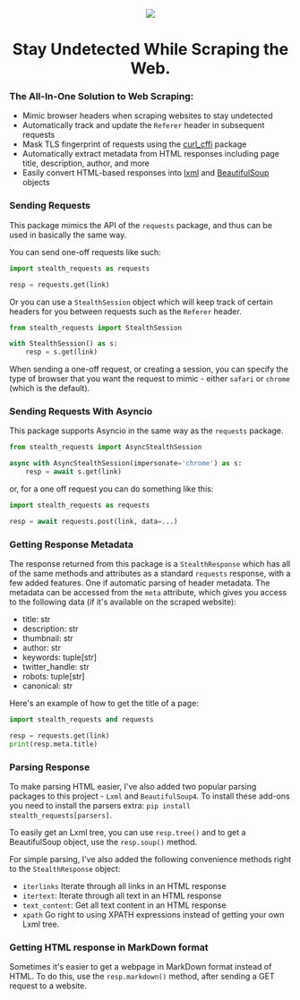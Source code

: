<p align="center">
    <img src="https://github.com/jpjacobpadilla/Stealth-Requests/blob/0572cdf58d141239e945a1562490b1d00054379c/logo.png?raw=true">
</p>

<h1 align="center">Stay Undetected While Scraping the Web.</h1>

### The All-In-One Solution to Web Scraping:
- Mimic browser headers when scraping websites to stay undetected
- Automatically track and update the `Referer` header in subsequent requests
- Mask TLS fingerprint of requests using the [curl_cffi](https://curl-cffi.readthedocs.io/en/latest/) package
- Automatically extract metadata from HTML responses including page title, description, author, and more
- Easily convert HTML-based responses into [lxml](https://lxml.de/apidoc/lxml.html) and [BeautifulSoup](https://beautiful-soup-4.readthedocs.io/en/latest/) objects

### Sending Requests

This package mimics the API of the `requests` package, and thus can be used in basically the same way.

You can send one-off requests like such:

```python
import stealth_requests as requests

resp = requests.get(link)
```

Or you can use a `StealthSession` object which will keep track of certain headers for you between requests such as the `Referer` header.

```python
from stealth_requests import StealthSession

with StealthSession() as s:
    resp = s.get(link)
```

When sending a one-off request, or creating a session, you can specify the type of browser that you want the request to mimic - either `safari` or `chrome` (which is the default).

### Sending Requests With Asyncio

This package supports Asyncio in the same way as the `requests` package.

```python
from stealth_requests import AsyncStealthSession

async with AsyncStealthSession(impersonate='chrome') as s:
    resp = await s.get(link)
```

or, for a one off request you can do something like this:

```python
import stealth_requests as requests

resp = await requests.post(link, data=...)
```

### Getting Response Metadata

The response returned from this package is a `StealthResponse` which has all of the same methods and attributes as a standard `requests` response, with a few added features. One if automatic parsing of header metadata. The metadata can be accessed from the `meta` attribute, which gives you access to the following data (if it's available on the scraped website):

- title: str
- description: str
- thumbnail: str
- author: str
- keywords: tuple[str]
- twitter_handle: str
- robots: tuple[str]
- canonical: str

Here's an example of how to get the title of a page:

```python
import stealth_requests and requests

resp = requests.get(link)
print(resp.meta.title)
```

### Parsing Response

To make parsing HTML easier, I've also added two popular parsing packages to this project - `Lxml` and `BeautifulSoup4`. To install these add-ons you need to install the parsers extra: `pip install stealth_requests[parsers]`.

To easily get an Lxml tree, you can use `resp.tree()` and to get a BeautifulSoup object, use the `resp.soup()` method.

For simple parsing, I've also added the following convenience methods right to the `StealthResponse` object:

- `iterlinks` Iterate through all links in an HTML response
- `itertext`: Iterate through all text in an HTML response
- `text_content`: Get all text content in an HTML response
- `xpath` Go right to using XPATH expressions instead of getting your own Lxml tree.

### Getting HTML response in MarkDown format

Sometimes it's easier to get a webpage in MarkDown format instead of HTML. To do this, use the `resp.markdown()` method, after sending a GET request to a website.
